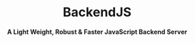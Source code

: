 <div align="center">
  <h1>BackendJS</h1>
</div>
<div align="center">
  <strong>A Light Weight, Robust & Faster JavaScript Backend Server</strong>
</div>
<br />

